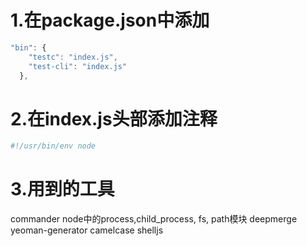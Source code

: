 
# 1.在package.json中添加
```js
"bin": {
    "testc": "index.js",
    "test-cli": "index.js"
  },
```
# 2.在index.js头部添加注释

```js
#!/usr/bin/env node
```

# 3.用到的工具
commander
node中的process,child_process, fs, path模块
deepmerge
yeoman-generator
camelcase
shelljs


